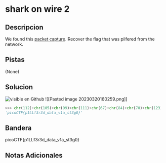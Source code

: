 # shark on wire 2

## Descripcion
We found this [packet capture](https://jupiter.challenges.picoctf.org/static/b506393b6f9d53b94011df000c534759/capture.pcap). Recover the flag that was pilfered from the network.

## Pistas
(None)

## Solucion 
![visible en Github](https://github.com/Alexlife2002003/ChallengesCTF/blob/main/Retos-Seguridad/Actividad%2009%20-%20Retos%20Forensic%20parte%202/Pasted%20image%2020230320160259.png)
![[Pasted image 20230320160259.png]]

```python
>>> chr(112)+chr(105)+chr(99)+chr(111)+chr(67)+chr(84)+chr(70)+chr(123)+chr(112)+chr(49)+chr(76)+chr(76)+chr(102)+chr(51)+chr(114)+chr(51)+chr(100)+chr(95)+chr(100)+chr(97)+chr(116)+chr(97)+chr(95)+chr(118)+chr(49)+chr(97)+chr(95)+chr(115)+chr(116)+chr(51)+chr(103)+chr(48)+chr(125)
'picoCTF{p1LLf3r3d_data_v1a_st3g0}'


```
## Bandera
picoCTF{p1LLf3r3d_data_v1a_st3g0}
## Notas Adicionales 

